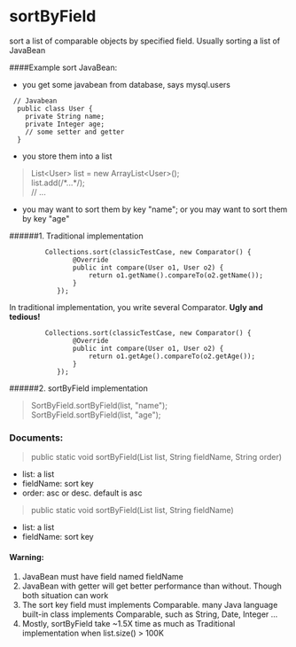 # sortByField
 sort a list of comparable objects by specified field. Usually sorting a list of JavaBean

####Example sort JavaBean:  
  + you get some javabean from database, says mysql.users
  <pre><code> // Javabean
  public class User {
  	private String name;
  	private Integer age;
  	// some setter and getter
  }</code></pre>
  + you store them into a list
  > List\<User\> list = new ArrayList\<User\>();  
  > list.add(/\*...\*/);  
  > // ...    
  
  + you may want to sort them by key "name"; or you may want to sort them by key "age"

######1. Traditional implementation
<pre><code>			Collections.sort(classicTestCase, new Comparator<User>() {
				@Override
				public int compare(User o1, User o2) {
					return o1.getName().compareTo(o2.getName());
				}
			});</code></pre>
In traditional implementation, you write several Comparator. **Ugly and tedious!**
<pre><code>			Collections.sort(classicTestCase, new Comparator<User>() {
				@Override
				public int compare(User o1, User o2) {
					return o1.getAge().compareTo(o2.getAge());
				}
			});</code></pre>
######2. sortByField implementation
 > SortByField.sortByField(list, "name");  
   SortByField.sortByField(list, "age");
  
### Documents:
> public static <E> void sortByField(List<E> list, String fieldName, String order)
+ list: a list
+ fieldName: sort key
+ order: asc or desc.  default is asc  

> public static <E> void sortByField(List<E> list, String fieldName)  
+ list: a list
+ fieldName: sort key

#### Warning:
1. JavaBean must have field named fieldName
2. JavaBean with getter will get better performance than without. Though both situation can work
3. The sort key field must implements Comparable. many Java language built-in class implements Comparable, such as String, Date, Integer ...
4. Mostly, sortByField take ~1.5X time as much as Traditional implementation when list.size() \> 100K
